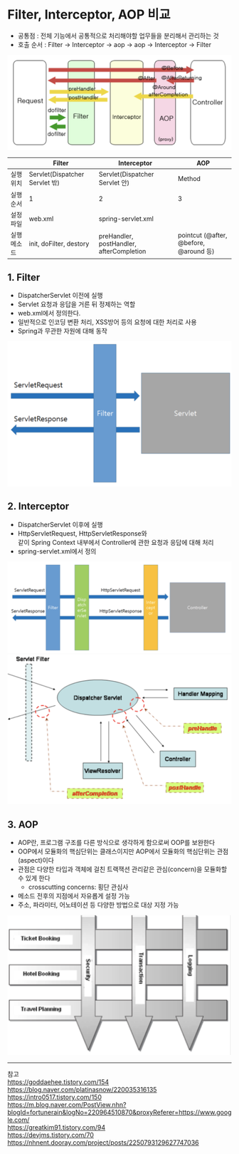 # Filter, Interceptor, AOP 비교

- 공통점 : 전체 기능에서 공통적으로 처리해야할 업무들을 분리해서 관리하는 것  
- 호출 순서 : Filter -> Interceptor -> aop -> aop -> Interceptor -> Filter  

![1](https://raw.githubusercontent.com/SeonheeKim/SeonheeKim.github.io/master/content/images/2019-12-24_filter/1.png)


|  | Filter | Interceptor | AOP |
| --- | --- | --- | --- |
| 실행 위치 | Servlet(Dispatcher Servlet 밖) | Servlet(Dispatcher Servlet 안) | Method |
| 실행 순서 | 1 | 2 | 3 |
| 설정 파일 | web.xml | spring-servlet.xml |  |
| 실행 메소드 | init, doFilter, destory | preHandler, postHandler, afterCompletion | pointcut (@after, @before, @around 등) |

## 1. Filter  
- DispatcherServlet 이전에 실행  
- Servlet 요청과 응답을 거른 뒤 정제하는 역할  
- web.xml에서 정의한다.  
- 일반적으로 인코딩 변환 처리, XSS방어 등의 요청에 대한 처리로 사용  
- Spring과 무관한 자원에 대해 동작  

![2](https://raw.githubusercontent.com/SeonheeKim/SeonheeKim.github.io/master/content/images/2019-12-24_filter/2.png)


## 2. Interceptor
- DispatcherServlet 이후에 실행  
- HttpServletRequest, HttpServletResponse와   
같이 Spring Context 내부에서 Controller에 관한 요청과 응답에 대해 처리  
- spring-servlet.xml에서 정의  

![3](https://raw.githubusercontent.com/SeonheeKim/SeonheeKim.github.io/master/content/images/2019-12-24_filter/3.png)
![4](https://raw.githubusercontent.com/SeonheeKim/SeonheeKim.github.io/master/content/images/2019-12-24_filter/4.png)


## 3. AOP
- AOP란, 프로그램 구조를 다른 방식으로 생각하게 함으로써 OOP를 보완한다  
- OOP에서 모듈화의 핵심단위는 클래스이지만 AOP에서 모듈화의 핵심단위는 관점(aspect)이다  
- 관점은 다양한 타입과 객체에 걸친 트랙잭션 관리같은 관심(concern)을 모듈화할 수 있게 한다  
    - crosscutting concerns: 횡단 관심사  
- 메소드 전후의 지점에서 자유롭게 설정 가능  
- 주소, 파라미터, 어노테이션 등 다양한 방법으로 대상 지정 가능  

![5](https://raw.githubusercontent.com/SeonheeKim/SeonheeKim.github.io/master/content/images/2019-12-24_filter/5.png)


* * *

참고  
https://goddaehee.tistory.com/154  
https://blog.naver.com/platinasnow/220035316135  
https://intro0517.tistory.com/150  
https://m.blog.naver.com/PostView.nhn?blogId=fortunerain&logNo=220964510870&proxyReferer=https://www.google.com/  
https://greatkim91.tistory.com/94  
https://devjms.tistory.com/70  
https://nhnent.dooray.com/project/posts/2250793129627747036  